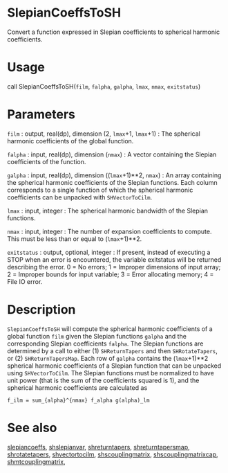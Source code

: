 # SlepianCoeffsToSH

Convert a function expressed in Slepian coefficients to spherical harmonic coefficients.

# Usage

call SlepianCoeffsToSH(`film`, `falpha`, `galpha`, `lmax`, `nmax`, `exitstatus`)

# Parameters

`film` : output, real(dp), dimension (2, `lmax`+1, `lmax`+1)
:   The spherical harmonic coefficients of the global function.

`falpha` : input, real(dp), dimension (`nmax`)
:   A vector containing the Slepian coefficients of the function.

`galpha` : input, real(dp), dimension ((`lmax`+1)**2, `nmax`)
:   An array containing the spherical harmonic coefficients of the Slepian functions. Each column corresponds to a single function of which the spherical harmonic coefficients can be unpacked with `SHVectorToCilm`.

`lmax` : input, integer
:   The spherical harmonic bandwidth of the Slepian functions.

`nmax` : input, integer
:   The number of expansion coefficients to compute. This must be less than or equal to (`lmax`+1)\*\*2.

`exitstatus` : output, optional, integer
:   If present, instead of executing a STOP when an error is encountered, the variable exitstatus will be returned describing the error. 0 = No errors; 1 = Improper dimensions of input array; 2 = Improper bounds for input variable; 3 = Error allocating memory; 4 = File IO error.

# Description

`SlepianCoeffsToSH` will compute the spherical harmonic coefficients of a global function `film` given the Slepian functions `galpha` and the corresponding Slepian coefficients `falpha`. The Slepian functions are determined by a call to either (1) `SHReturnTapers` and then `SHRotateTapers`, or (2) `SHReturnTapersMap`. Each row of `galpha` contains the (`lmax`+1)**2 spherical harmonic coefficients of a Slepian function that can be unpacked using `SHVectorToCilm`. The Slepian functions must be normalized to have unit power (that is the sum of the coefficients squared is 1), and the spherical harmonic coefficients are calculated as

`f_ilm = sum_{alpha}^{nmax} f_alpha g(alpha)_lm`  

# See also

[slepiancoeffs](slepiancoeffs.html), [shslepianvar](shslepianvar.html), [shreturntapers](shreturntapers.html), [shreturntapersmap](shreturntapersmap.html), [shrotatetapers](shrotatetapers.html), [shvectortocilm](shvectortocilm.html), [shscouplingmatrix](shscouplingmatrix.html), [shscouplingmatrixcap](shscouplingmatrixcap.html), [shmtcouplingmatrix](shmtcouplingmatrix.html),
